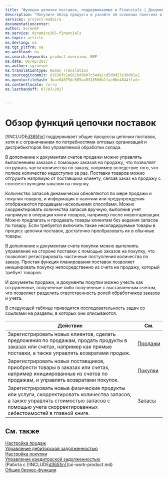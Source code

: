 ```yaml
---
title: "Функции цепочки поставок, поддерживаемые в Financials | Документы Майкрософт"
description: "Получите обзор продукта и узнайте об основных понятиях и процессах цепочки поставок, которые являются частью ERP-решения."
services: project-madeira
documentationcenter: 
author: SorenGP
ms.service: dynamics365-financials
ms.topic: article
ms.devlang: na
ms.tgt_pltfrm: na
ms.workload: na
ms.search.keywords: product overview, ERP
ms.date: 06/02/2017
ms.author: sgroespe
ms.translationtype: Human Translation
ms.sourcegitcommit: 81636fc2e661bd9b07c54da1cd5d0d27e30d01a2
ms.openlocfilehash: 3bae84075dc505aa9318590b1fac06e4844ffafe
ms.contentlocale: ru-ru
ms.lasthandoff: 07/07/2017


---
```

# <a name="overview-of-supply-chain-functionality"></a>Обзор функций цепочки поставок
[!INCLUDE[d365fin](includes/d365fin_md.md)] поддерживает общие процессы цепочки поставок, хотя и с ограничением по потребностями оптовых организаций и дистрибьюторов без управляемой обработки склада.

В дополнение к документам счетов продажи можно управлять выполнением заказов с помощью заказов на продажу, что позволяет отгружать части количества по заказу, например вследствие того, что полное количество недоступно за раз. Поставки товаров можно отгрузить напрямую от поставщика клиенту, связав заказ на продажу с соответствующим заказом на покупку.

Количество запасов динамически обновляются по мере продажи и покупки товаров, и информация о наличии или предупреждения отображаются продавцам несколькими способами. Можно скорректировать количества запасов вручную, выполнив учет напрямую в операции книги товаров, например после инвентаризации. Можно предлагать и продавать товары клиентам без ведения запасов по товару. Если требуется включить такие нескладируемые товары в процесс цепочки поставок, достаточно преобразовать их в обычные товары.

В дополнение к документам счета покупки можно выполнять управление на стороне поставки с помощью заказов на покупку, что позволяет регистрировать частичные поступления количества по заказу. Простая функция планирования поставок позволяет инициировать покупку непосредственно из счета на продажу, который требует товаров.

И документы продажи, и документы покупки можно учесть как отгруженные, полученные либо полученные с выставленным счетом, что позволяет разделить ответственность ролей обработчиков заказов и учета.

В следующей таблице приводится последовательность задач со ссылками на разделы, в которых они описываются.

| Действие | См. |
| --- | --- |
| Зарегистрировать новых клиентов, сделать предложения по продажам, продать продукты в заказах или счетах, например как прямые поставки, а также управлять возвратами продаж. |[Продажи](sales-manage-sales.md) |
| Зарегистрировать новых поставщиков, приобрести товары в заказах или счетах, например инициированные из счетов по продажам, и управлять возвратами покупок. |[Покупки](purchasing-manage-purchasing.md) |
| Зарегистрировать новые физические продукты или услуги, скорректировать количества запасов, а также управлять стоимостью запасов с помощью учета скорректированных себестоимостей в главной книге. |[Запасы](inventory-manage-inventory.md) |

## <a name="see-also"></a>См. также
[Настройка продаж](sales-setup-sales.md)  
[Управление дебиторской задолженностью](receivables-manage-receivables.md)     
[Настройка покупки](purchasing-setup-purchasing.md)  
[Управление кредиторской задолженностью](payables-manage-payables.md)    
[Работа с [!INCLUDE[d365fin](includes/d365fin_md.md)]](ui-work-product.md)  
[Общие бизнес-функции](ui-across-business-areas.md)

